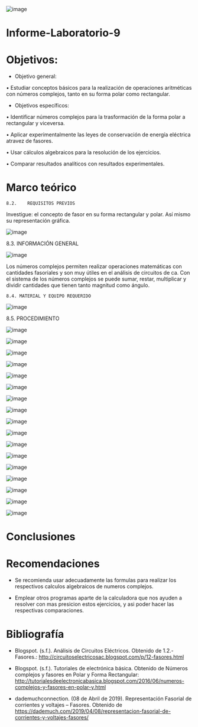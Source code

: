 ![image](https://user-images.githubusercontent.com/84587120/132117231-37de5574-000b-4266-9eb2-eff93e2e61ad.png)

# Informe-Laboratorio-9

# Objetivos: 

* Objetivo general: 

•	Estudiar conceptos básicos para la realización de operaciones aritméticas con números complejos, tanto en su forma polar como rectangular. 

* Objetivos específicos: 

•	Identificar números complejos para la trasformación de la forma polar a rectangular y viceversa.

•	Aplicar experimentalmente las leyes de conservación de energía eléctrica atravez de fasores.

•	Usar cálculos algebraicos para la resolución de los ejercicios.

•	Comparar resultados analíticos con resultados experimentales.

# Marco teórico

	8.2. 	REQUISITOS PREVIOS 
 
Investigue: el concepto de fasor en su forma rectangular y polar. Así mismo su representación gráfica. 

![image](https://user-images.githubusercontent.com/84427371/133014068-a3bf0e91-2e83-495a-9b27-c30d16482fff.png)

8.3. INFORMACIÓN GENERAL 

![image](https://user-images.githubusercontent.com/84427371/133014117-7cdcb527-206c-4b1a-8035-5d1804ad3116.png)

Los números complejos permiten realizar operaciones matemáticas con cantidades fasoriales y son muy útiles en el análisis de circuitos de ca. Con el sistema de los números complejos se puede sumar, restar, multiplicar y dividir cantidades que tienen tanto magnitud como ángulo. 

 	8.4. MATERIAL Y EQUIPO REQUERIDO 
  
  ![image](https://user-images.githubusercontent.com/84427371/133192399-6f7373c5-ec7c-4d4b-931f-576c65213fe6.png)

8.5. PROCEDIMIENTO 

![image](https://user-images.githubusercontent.com/84427371/133192508-47068c0d-8ccd-441b-a2e2-7f7480c4ff7c.png)

![image](https://user-images.githubusercontent.com/84427371/133192535-d5bf6532-1809-47ed-a9dc-82dc6a417701.png)

![image](https://user-images.githubusercontent.com/84427371/133192598-df10fe2d-cdde-4a5f-bc85-cdbd8c37daba.png)

![image](https://user-images.githubusercontent.com/84427371/133192646-b5a31f37-f6ee-4883-92e7-28c1a0ab7776.png)

![image](https://user-images.githubusercontent.com/84427371/133192700-829f393b-faf3-4580-bb1d-5606c5ac9265.png)

![image](https://user-images.githubusercontent.com/84427371/133192736-ff50d7cc-9b48-409b-8c6c-f098db676a98.png)

![image](https://user-images.githubusercontent.com/84427371/133192787-bd3dfaa5-e59a-4675-a183-a9c966017011.png)

![image](https://user-images.githubusercontent.com/84427371/133192821-38ed4aec-be49-460f-95d6-ccb20a646790.png)

![image](https://user-images.githubusercontent.com/84427371/133192906-e4030658-b9be-45f2-94b9-ea3942352ec7.png)

![image](https://user-images.githubusercontent.com/84427371/133192946-0cfe1001-c13c-4df1-942e-fc0638c7ac76.png)

![image](https://user-images.githubusercontent.com/84427371/133192987-410d29fd-22c2-4c6f-8505-bb625f091c32.png)

![image](https://user-images.githubusercontent.com/84427371/133193026-42645190-7c95-405c-b9ef-7b8fdbec50e7.png)

![image](https://user-images.githubusercontent.com/84427371/133193056-810d672e-bf30-4f35-b958-55e7bb46dd07.png)

![image](https://user-images.githubusercontent.com/84427371/133193081-bb8bacf4-64ce-4459-ac74-bbf8e24f1efb.png)

![image](https://user-images.githubusercontent.com/84427371/133193104-f6871724-bb32-42db-a09e-8ee36fa3e474.png)

![image](https://user-images.githubusercontent.com/84427371/133193129-494adfb8-c09b-4373-b42c-fa3b5f9da85a.png)

![image](https://user-images.githubusercontent.com/84427371/133193147-a841209a-89a7-4575-b09f-1cb2adccdf80.png)

# Conclusiones

# Recomendaciones

* Se recomienda usar adecuadamente las formulas para realizar los respectivos calculos algebraicos de numeros complejos.

* Emplear otros programas aparte de la calculadora que nos ayuden a resolver con mas presicion estos ejercicios, y asi poder hacer las respectivas comparaciones.

# Bibliografía

* Blogspot. (s.f.). Análisis de Circuitos Eléctricos. Obtenido de 1.2.- Fasores.: http://circuitoselectricosac.blogspot.com/p/12-fasores.html

* Blogspot. (s.f.). Tutoriales de electrónica básica. Obtenido de Números complejos y fasores en Polar y Forma Rectangular: http://tutorialesdeelectronicabasica.blogspot.com/2016/06/numeros-complejos-y-fasores-en-polar-y.html

* dademuchconnection. (08 de Abril de 2019). Representación Fasorial de corrientes y voltajes – Fasores. Obtenido de https://dademuch.com/2019/04/08/representacion-fasorial-de-corrientes-y-voltajes-fasores/



